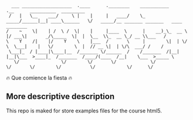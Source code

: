  
 
 
 
      ___ ___________________  .____      .________    ___________      .__      __________  _________                                  
     /   |   \__    ___/     \ |    |     |   ____/    \_   _____/______|__| ____\______   \/   _____/__ _______ _______   ____ ________
    /    ~    \|    | /  \ /  \|    |     |____  \      |    __)_\_  __ \  |/ ___\|       _/\_____  \|  |  \__  \\_  __ \_/ __ \\___   /
    \    Y    /|    |/    Y    \    |___  /       \     |        \|  | \/  \  \___|    |   \/        \  |  // __ \|  | \/\  ___/ /    / 
     \___|_  / |____|\____|__  /_______ \/______  /    /_______  /|__|  |__|\___  >____|_  /_______  /____/(____  /__|    \___  >_____ \
       \/                \/        \/       \/             \/               \/       \/        \/           \/            \/      \/
       
       
       
       
:fire: Que comience la fiesta :fire:

## More descriptive description
  
  This repo is maked for store examples files for the course html5.
  
